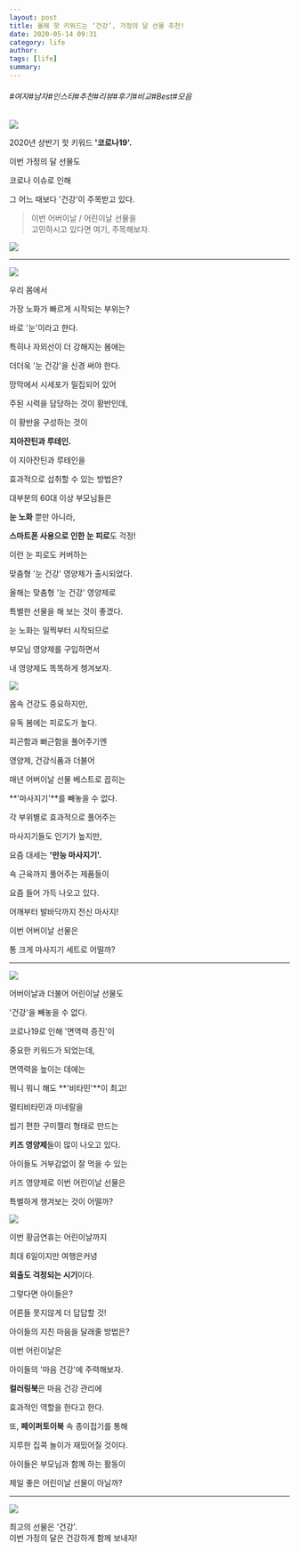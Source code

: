 ```yaml
---
layout: post
title: 올해 핫 키워드는 ‘건강’, 가정의 달 선물 추천!
date: 2020-05-14 09:31
category: life
author: 
tags: [life]
summary: 
---
```


###### #여자#남자#인스타#추천#리뷰#후기#비교#Best#모음

  
![](https://img1.daumcdn.net/thumb/R720x0/?fname=https%3A%2F%2Ft1.daumcdn.net%2Fliveboard%2Fcemmarketing%2F82e487bbeb0f4300b518eacea5fbe568.png)

2020년 상반기 핫 키워드  **'코로나19'.**

이번 가정의 달 선물도

코로나 이슈로 인해

그 어느 때보다  '건강'이 주목받고 있다.

> 이번 어버이날 / 어린이날 선물을  
> 고민하시고 있다면 여기, 주목해보자.  

![](https://img1.daumcdn.net/thumb/R720x0/?fname=https%3A%2F%2Ft1.daumcdn.net%2Fliveboard%2Fcemmarketing%2F1be43adee7464d3d95433479d6d5945d.png)

----------

![](https://img1.daumcdn.net/thumb/R720x0/?fname=https%3A%2F%2Ft1.daumcdn.net%2Fliveboard%2Fcemmarketing%2F17793965ece345399bae8a27710648ef.png)

우리 몸에서

가장 노화가 빠르게 시작되는 부위는?

바로 '눈'이라고 한다.

  

특히나 자외선이 더 강해지는 봄에는  

더더욱 '눈 건강'을 신경 써야 한다.

  

망막에서 시세포가 밀집되어 있어

주된 시력을 담당하는 것이 황반인데,

이 황반을 구성하는 것이

**지아잔틴과 루테인.**

이 지아잔틴과 루테인을

효과적으로 섭취할 수 있는 방법은?

대부분의 60대 이상 부모님들은  

**눈 노화**  뿐만 아니라,

**스마트폰 사용으로 인한 눈 피로**도 걱정!

이런 눈 피로도 커버하는

맞춤형 '눈 건강' 영양제가 출시되었다.

  

올해는  맞춤형 '눈 건강' 영양제로

특별한 선물을 해 보는 것이 좋겠다.

눈 노화는 일찍부터 시작되므로

부모님 영양제를 구입하면서

내 영양제도 똑똑하게 챙겨보자.

![](https://img1.daumcdn.net/thumb/R720x0/?fname=https%3A%2F%2Ft1.daumcdn.net%2Fliveboard%2Fcemmarketing%2Fbfba82c8c4c34e2fb26ee5713755a832.png)

몸속 건강도 중요하지만,

유독 봄에는 피로도가 높다.

  

피곤함과 뻐근함을 풀어주기엔

영양제, 건강식품과 더불어

매년 어버이날 선물 베스트로 꼽히는

**'마사지기'**를 빼놓을 수 없다.

각 부위별로 효과적으로 풀어주는

마사지기들도 인기가 높지만,

요즘 대세는  **'만능 마사지기'.**

속 근육까지 풀어주는 제품들이

요즘 들어 가득 나오고 있다.

어깨부터 발바닥까지 전신 마사지!  

  

이번 어버이날 선물은

통 크게 마사지기 세트로 어떨까?

----------

![](https://img1.daumcdn.net/thumb/R720x0/?fname=https%3A%2F%2Ft1.daumcdn.net%2Fliveboard%2Fcemmarketing%2F376a149d78dc46b3a681bec779f91e27.png)

어버이날과 더불어 어린이날 선물도

'건강'을 빼놓을 수 없다.

  

코로나19로 인해  '면역력 증진'이

중요한 키워드가 되었는데,

면역력을 높이는 데에는

뭐니 뭐니 해도  **'비타민'**이 최고!

멀티비타민과 미네랄을

씹기 편한 구미젤리 형태로 만드는

**키즈 영양제**들이 많이 나오고 있다.

  

아이들도 거부감없이 잘 먹을 수 있는

키즈 영양제로 이번 어린이날 선물은

특별하게 챙겨보는 것이 어떨까?

![](https://img1.daumcdn.net/thumb/R720x0/?fname=https%3A%2F%2Ft1.daumcdn.net%2Fliveboard%2Fcemmarketing%2Fff4130eee20044cd883e63648a16684e.png)

이번 황금연휴는 어린이날까지

최대 6일이지만 여행은커녕

**외출도 걱정되는 시기**이다.

  

그렇다면 아이들은?

어른들 못지않게 더 답답할 것!

아이들의 지친 마음을 달래줄 방법은?

이번 어린이날은

아이들의  '마음 건강'에 주력해보자.

  

**컬러링북**은 마음 건강 관리에  

효과적인 역할을 한다고 한다.

또,  **페이퍼토이북**  속 종이접기를 통해

지루한 집콕 놀이가 재밌어질 것이다.

  

아이들은 부모님과 함께 하는 활동이

제일 좋은 어린이날 선물이 아닐까?

----------

![](https://img1.daumcdn.net/thumb/R720x0/?fname=https%3A%2F%2Ft1.daumcdn.net%2Fliveboard%2Fcemmarketing%2Fdf9d724774a94d51a494380574535856.png)

최고의 선물은 '건강'.  
이번 가정의 달은 건강하게 함께 보내자!